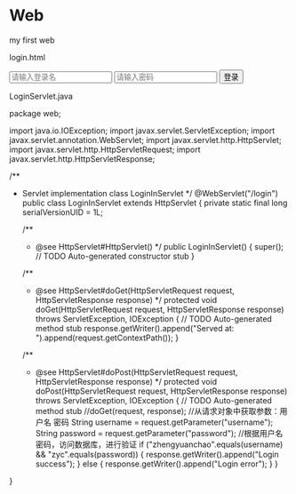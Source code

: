 # Web
my first web

login.html

<form action="login" method="post">
		<input type="text" name="username" placeholder="请输入登录名">
		<input type="password" name="password" placeholder="请输入密码">
		<input type="submit" value="登录">
</form>
  
  LoginServlet.java
  
  
  package web;

import java.io.IOException;
import javax.servlet.ServletException;
import javax.servlet.annotation.WebServlet;
import javax.servlet.http.HttpServlet;
import javax.servlet.http.HttpServletRequest;
import javax.servlet.http.HttpServletResponse;

/**
 * Servlet implementation class LoginInServlet
 */
@WebServlet("/login")
public class LoginInServlet extends HttpServlet {
	private static final long serialVersionUID = 1L;
       
    /**
     * @see HttpServlet#HttpServlet()
     */
    public LoginInServlet() {
        super();
        // TODO Auto-generated constructor stub
    }

	/**
	 * @see HttpServlet#doGet(HttpServletRequest request, HttpServletResponse response)
	 */
	protected void doGet(HttpServletRequest request, HttpServletResponse response) throws ServletException, IOException {
		// TODO Auto-generated method stub
		response.getWriter().append("Served at: ").append(request.getContextPath());
	}

	/**
	 * @see HttpServlet#doPost(HttpServletRequest request, HttpServletResponse response)
	 */
	protected void doPost(HttpServletRequest request, HttpServletResponse response) throws ServletException, IOException {
		// TODO Auto-generated method stub
		//doGet(request, response);
		//从请求对象中获取参数：用户名 密码
				String username = request.getParameter("username");
				String password = request.getParameter("password");
				//根据用户名 密码，访问数据库，进行验证
				if ("zhengyuanchao".equals(username) && "zyc".equals(password)) {
					response.getWriter().append("Login success");
				} else {
					response.getWriter().append("Login error");
				}
	}

}
